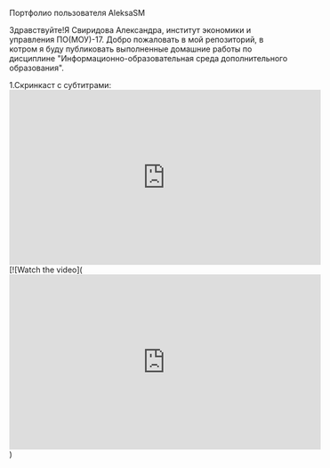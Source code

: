 Портфолио пользователя AleksaSM

Здравствуйте!Я Свиридова Александра, институт экономики и управления ПО(МОУ)-17. Добро пожаловать в мой репозиторий, в котром я буду публиковать выполненные домашние работы по дисциплине "Информационно-образовательная среда дополнительного образования".

1.Скринкаст с субтитрами:   <iframe width="560" height="315" src="https://www.youtube.com/embed/bF1hlasQCi4" frameborder="0" allow="accelerometer; autoplay; encrypted-media; gyroscope; picture-in-picture" allowfullscreen></iframe> 
[![Watch the video](<iframe width="560" height="315" src="https://www.youtube.com/embed/bF1hlasQCi4" frameborder="0" allow="accelerometer; autoplay; encrypted-media; gyroscope; picture-in-picture" allowfullscreen></iframe> )
